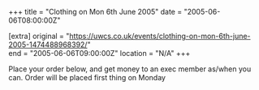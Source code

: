 +++
title = "Clothing on Mon 6th June 2005"
date = "2005-06-06T08:00:00Z"

[extra]
original = "https://uwcs.co.uk/events/clothing-on-mon-6th-june-2005-1474488968392/"    
end = "2005-06-06T09:00:00Z"
location = "N/A"
+++

Place your order below, and get money to an exec member as/when you can. Order will be placed first thing on Monday

